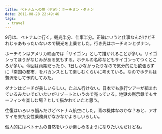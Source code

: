 ```yaml
---
title: ベトナムへの旅（予定）：ホーチミン・ダナン
date: 2011-08-28 22:49:46
tags: 
 - travel 
---
```

9月は、ベトナムに行く。観光半分、仕事半分。正確にいうと仕事なんだけどそれじゃあもったいないので観光を上乗せした。行き先はホーチミンとダナン。

ホーチミンはアメリカ映画では「サイゴン」として描かれることが多い。サイゴンってほうがなじみがある気もする。ホテルの名称などもサイゴンってつくところが多い。今回は雨期だったり、1日しかなかったりなので気分的にも欲張らずに「南国の都市」をバカンスとして楽しむくらいに考えている。なのでホテルは贅沢をして予約してみた。

ダナンはビーチが美しいらしい。たぶん行けない。日本でも旅行ツアーが組まれているみたいでだいたいがリゾートというので売っている。地獄の黙示録でもサーフィンを楽しむ場？として描かれていたと思う。

往復はいろいろ悩んだけどベトナム航空にした。青の機体なのかな？あと、アオザイを来た女性乗務員がなかなかよろしいらしい。

個人的にはベトナムの自然をいつか楽しめるようになりたいんだけどね。